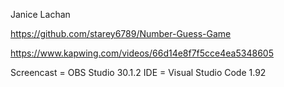 Janice Lachan

https://github.com/starey6789/Number-Guess-Game

https://www.kapwing.com/videos/66d14e8f7f5cce4ea5348605

Screencast = OBS Studio 30.1.2
IDE = Visual Studio Code 1.92